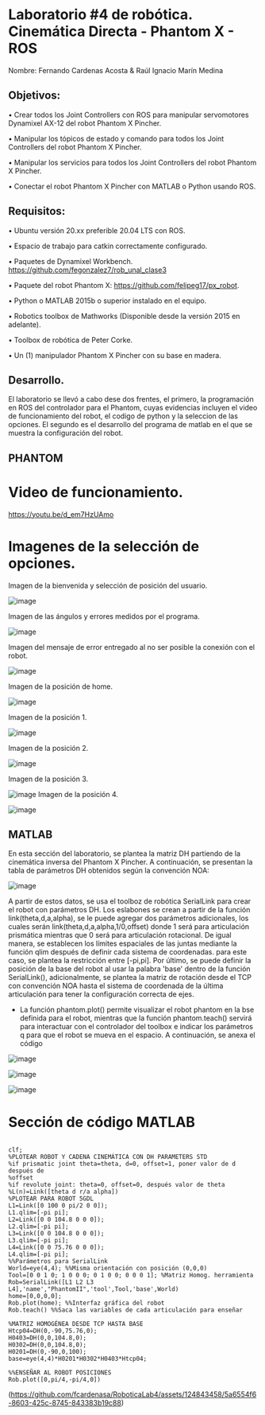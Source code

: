 # Laboratorio #4 de robótica. Cinemática Directa - Phantom X - ROS
Nombre: Fernando Cardenas Acosta & Raúl Ignacio Marín Medina

## Objetivos: 
• Crear todos los Joint Controllers con ROS para manipular servomotores Dynamixel AX-12 del robot Phantom X Pincher.

• Manipular los tópicos de estado y comando para todos los Joint Controllers del robot Phantom X Pincher.

• Manipular los servicios para todos los Joint Controllers del robot Phantom X Pincher.

• Conectar el robot Phantom X Pincher con MATLAB o Python usando ROS.

## Requisitos:
• Ubuntu versión 20.xx preferible 20.04 LTS con ROS.

• Espacio de trabajo para catkin correctamente configurado.

• Paquetes de Dynamixel Workbench. https://github.com/fegonzalez7/rob_unal_clase3

• Paquete del robot Phantom X: https://github.com/felipeg17/px_robot.

• Python o MATLAB 2015b o superior instalado en el equipo.

• Robotics toolbox de Mathworks (Disponible desde la versión 2015 en adelante).

• Toolbox de robótica de Peter Corke.

• Un (1) manipulador Phantom X Pincher con su base en madera.

## Desarrollo.

El laboratorio se llevó a cabo dese dos frentes, el primero, la programación en ROS del controlador para el Phantom, cuyas evidencias incluyen el video de funcionamiento del robot, el codigo de python y la seleccion de las opciones. El segundo es el desarrollo del programa de matlab en el que se muestra la configuración del robot.

## PHANTOM

# Video de funcionamiento.

https://youtu.be/d_em7HzUAmo

# Imagenes de la selección de opciones.

Imagen de la bienvenida y selección de posición del usuario.

![image](https://github.com/fcardenasa/RoboticaLab4/blob/main/fotoInicio.jpg)

Imagen de las ángulos y errores medidos por el programa.

![image](https://github.com/fcardenasa/RoboticaLab4/blob/main/fotoMedidas.jpg)

Imagen del mensaje de error entregado al no ser posible la conexión con el robot.

![image](https://github.com/fcardenasa/RoboticaLab4/blob/main/fotoError.jpg)

Imagen de la posición de home.

![image](https://github.com/fcardenasa/RoboticaLab4/blob/main/foto1.jpg)

Imagen de la posición 1.

![image](https://github.com/fcardenasa/RoboticaLab4/blob/main/foto2.jpg)

Imagen de la posición 2.

![image](https://github.com/fcardenasa/RoboticaLab4/blob/main/foto3.jpg)

Imagen de la posición 3.

![image](https://github.com/fcardenasa/RoboticaLab4/blob/main/foto4.jpg)
Imagen de la posición 4.

![image](https://github.com/fcardenasa/RoboticaLab4/blob/main/foto5.jpg)

## MATLAB

En esta sección del laboratorio, se plantea la matriz DH partiendo de la cinemática inversa del Phantom X Pincher. A continuación, se presentan la tabla de parámetros DH obtenidos según la convención NOA:

![image](https://github.com/fcardenasa/RoboticaLab4/assets/124843458/a3f1761d-89cf-4b1f-8e99-d619af42db5f)

A partir de estos datos, se usa el toolboz de robótica SerialLink para crear el robot con parámetros DH. Los eslabones se crean a partir de la función link(theta,d,a,alpha), se le puede agregar dos parámetros adicionales, los cuales serán link(theta,d,a,alpha,1/0,offset) donde 1 será para articulación prismática mientras que 0 será para articulación rotacional. De igual manera, se establecen los límites espaciales de las juntas mediante la función qlim después de definir cada sistema de coordenadas. para este caso, se plantea la restricción entre [-pi,pi]. Por último, se puede definir la posición de la base del robot al usar la palabra 'base' dentro de la función SerialLink(), adicionalmente, se plantea la matriz de rotación desde el TCP con convención NOA hasta el sistema de coordenada de la última articulación para tener la configuración correcta de ejes.

* La función phantom.plot() permite visualizar el robot phantom en la bse definida para el robot, mientras que la función phantom.teach() servirá para interactuar con el controlador del toolbox e indicar los parámetros q para que el robot se mueva en el espacio. A continuación, se anexa el código 

![image](https://github.com/fcardenasa/RoboticaLab4/assets/124843458/9a9633c1-b42f-4dc1-afed-662f231ebe94)

![image](https://github.com/fcardenasa/RoboticaLab4/assets/124843458/7772a639-9433-4383-aa2a-e0dd744cc19e)

![image](https://github.com/fcardenasa/RoboticaLab4/assets/124843458/d8cdd838-9b70-44f8-8870-0f2f946251c7)

# Sección de código MATLAB

```

clf;
%PLOTEAR ROBOT Y CADENA CINEMÁTICA CON DH PARAMETERS STD
%if prismatic joint theta=theta, d=0, offset=1, poner valor de d después de
%offset
%if revolute joint: theta=0, offset=0, después valor de theta
%L(n)=Link([theta d r/a alpha])
%PLOTEAR PARA ROBOT 5GDL
L1=Link([0 100 0 pi/2 0 0]);
L1.qlim=[-pi pi];
L2=Link([0 0 104.8 0 0 0]);
L2.qlim=[-pi pi];
L3=Link([0 0 104.8 0 0 0]);
L3.qlim=[-pi pi];
L4=Link([0 0 75.76 0 0 0]);
L4.qlim=[-pi pi];
%%Parámetros para SerialLink
World=eye(4,4); %%Misma orientación con posición (0,0,0)
Tool=[0 0 1 0; 1 0 0 0; 0 1 0 0; 0 0 0 1]; %Matriz Homog. herramienta
Rob=SerialLink([L1 L2 L3 L4],'name',"PhantomII",'tool',Tool,'base',World)
home=[0,0,0,0];
Rob.plot(home); %%Interfaz gráfica del robot
Rob.teach() %%Saca las variables de cada articulación para enseñar

%MATRIZ HOMOGÉNEA DESDE TCP HASTA BASE
Htcp04=DH(0,-90,75.76,0);
H0403=DH(0,0,104.8,0);
H0302=DH(0,0,104.8,0);
H0201=DH(0,-90,0,100);
base=eye(4,4)*H0201*H0302*H0403*Htcp04;

%%ENSEÑAR AL ROBOT POSICIONES
Rob.plot([0,pi/4,-pi/4,0])

```

(https://github.com/fcardenasa/RoboticaLab4/assets/124843458/5a6554f6-8603-425c-8745-843383b19c88)
